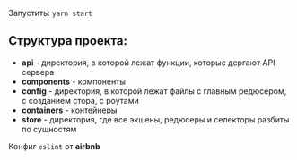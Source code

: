 Запустить: ```yarn start```

<h2>Структура проекта:</h2>
<ul>
  <li><b>api</b> - директория, в которой лежат функции, которые дергают API сервера</li>
  <li><b>components</b> - компоненты</li>
  <li><b>config</b> - директория, в которой лежат файлы с главным редюсером, с созданием стора, с роутами</li>
  <li><b>containers</b> - контейнеры</li>
  <li><b>store</b> - директория, где все экшены, редюсеры и селекторы разбиты по сущностям</li>
</ul>

Конфиг ```eslint``` от **airbnb**
